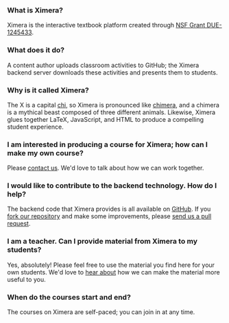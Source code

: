 ### What is Ximera?

Ximera is the interactive textbook platform created through [NSF Grant
DUE-1245433](http://www.nsf.gov/awardsearch/showAward?AWD_ID=1245433).

### What does it do?

A content author uploads classroom activities to GitHub; the Ximera
backend server downloads these activities and presents them to
students.

### Why is it called Ximera?

The X is a capital [chi](http://en.wikipedia.org/wiki/Chi_(letter)),
so Ximera is pronounced like
[chimera](http://en.wikipedia.org/wiki/Chimera_(mythology)), and a
chimera is a mythical beast composed of three different animals.  Likewise, Ximera glues together LaTeX, JavaScript, and HTML to produce a compelling student experience.

### I am interested in producing a course for Ximera; how can I make my own course?

Please [contact us](/about/contact).  We'd love to talk about how we can work together.

### I would like to contribute to the backend technology.  How do I help?

The backend code that Ximera provides is all available on [GitHub](https://github.com/coreystaten/gratisu-course-backend).  If you [fork our repository](https://help.github.com/articles/fork-a-repo) and make some improvements, please [send us a pull request](https://help.github.com/articles/using-pull-requests).

### I am a teacher.  Can I provide material from Ximera to my students?

Yes, absolutely!  Please feel free to use the material you find here
for your own students.  We'd love to [hear about](/about/contact) how
we can make the material more useful to you.

### When do the courses start and end?

The courses on Ximera are self-paced; you can join in at any time.
